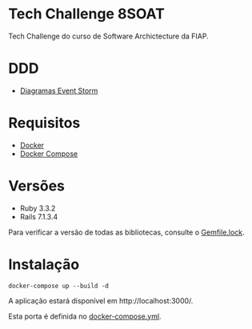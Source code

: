 # Tech Challenge 8SOAT

Tech Challenge do curso de Software Archictecture da FIAP.

# DDD

* [Diagramas Event Storm](https://miro.com/app/board/uXjVK0LIAuE=/)

# Requisitos

* [Docker](https://docs.docker.com/engine/install/)
* [Docker Compose](https://github.com/docker/compose)

# Versões

* Ruby 3.3.2
* Rails 7.1.3.4

Para verificar a versão de todas as bibliotecas, consulte o [Gemfile.lock](api/Gemfile.lock).

# Instalação

```
docker-compose up --build -d
```

A aplicação estará disponível em http://localhost:3000/.

Esta porta é definida no [docker-compose.yml](docker-compose.yml).